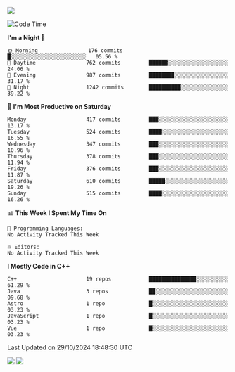 ![](https://komarev.com/ghpvc/?username=lilpidgey&color=red)
<!--START_SECTION:waka-->
![Code Time](http://img.shields.io/badge/Code%20Time-1%2C491%20hrs%2018%20mins-blue)

**I'm a Night 🦉** 

```text
🌞 Morning                176 commits         █░░░░░░░░░░░░░░░░░░░░░░░░   05.56 % 
🌆 Daytime                762 commits         ██████░░░░░░░░░░░░░░░░░░░   24.06 % 
🌃 Evening                987 commits         ████████░░░░░░░░░░░░░░░░░   31.17 % 
🌙 Night                  1242 commits        ██████████░░░░░░░░░░░░░░░   39.22 % 
```
📅 **I'm Most Productive on Saturday** 

```text
Monday                   417 commits         ███░░░░░░░░░░░░░░░░░░░░░░   13.17 % 
Tuesday                  524 commits         ████░░░░░░░░░░░░░░░░░░░░░   16.55 % 
Wednesday                347 commits         ███░░░░░░░░░░░░░░░░░░░░░░   10.96 % 
Thursday                 378 commits         ███░░░░░░░░░░░░░░░░░░░░░░   11.94 % 
Friday                   376 commits         ███░░░░░░░░░░░░░░░░░░░░░░   11.87 % 
Saturday                 610 commits         █████░░░░░░░░░░░░░░░░░░░░   19.26 % 
Sunday                   515 commits         ████░░░░░░░░░░░░░░░░░░░░░   16.26 % 
```


📊 **This Week I Spent My Time On** 

```text
💬 Programming Languages: 
No Activity Tracked This Week

🔥 Editors: 
No Activity Tracked This Week
```

**I Mostly Code in C++** 

```text
C++                      19 repos            ███████████████░░░░░░░░░░   61.29 % 
Java                     3 repos             ██░░░░░░░░░░░░░░░░░░░░░░░   09.68 % 
Astro                    1 repo              █░░░░░░░░░░░░░░░░░░░░░░░░   03.23 % 
JavaScript               1 repo              █░░░░░░░░░░░░░░░░░░░░░░░░   03.23 % 
Vue                      1 repo              █░░░░░░░░░░░░░░░░░░░░░░░░   03.23 % 
```




 Last Updated on 29/10/2024 18:48:30 UTC
<!--END_SECTION:waka-->
![](https://hit.yhype.me/github/profile?user_id=42968544)
![](https://komarev.com/ghpvc/?lilpidgey)
